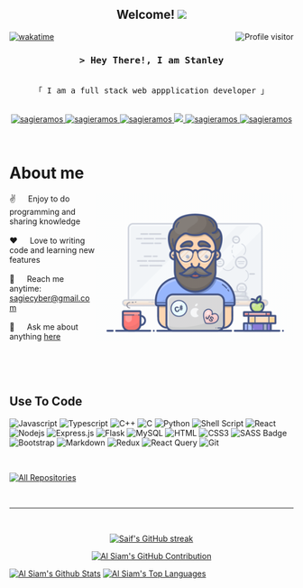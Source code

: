 
<h2 align="center">
  Welcome!
  <img src="https://media.giphy.com/media/hvRJCLFzcasrR4ia7z/giphy.gif" width="28">
</h2>

<!-- <p align="center">
  <a href="https://github.com/sagieramos"><img src="https://readme-typing-svg.herokuapp.com/?lines=Self%20Taught%20Programmer;Front%20End%20Developer;1.5%2B%20years%20of%20coding%20experience;Always%20learning%20new%20things&center=true&width=380&height=45"></a>
</p> -->



<a href="https://komarev.com/ghpvc/?username=sagieramos">
  <img align="right" src="https://komarev.com/ghpvc/?username=sagieramos&label=Visitors&color=0e75b6&style=flat" alt="Profile visitor" />
</a>


[![wakatime](https://wakatime.com/badge/user/eebb3dd8-d9b2-40de-9b88-6fd6cac99dbc.svg)](https://wakatime.com/@eebb3dd8-d9b2-40de-9b88-6fd6cac99dbc)

<!-- Intro  -->
<h3 align="center">
        <samp>&gt; Hey There!, I am
                <b>Stanley</b>
        </samp>
</h3>


<p align="center"> 
  <samp>
    <br>
    「 I am a full stack web appplication developer 」
    <br>
    <br>
  </samp>
</p>

<p align="center">
 <a href="https://sagieramos.com" target="blank">
  <img src="https://img.shields.io/badge/Website-DC143C?style=for-the-badge&logo=medium&logoColor=white" alt="sagieramos" />
 </a>
 <a href="https://linkedin.com/in/saifsagieramos" target="_blank">
  <img src="https://img.shields.io/badge/LinkedIn-0077B5?style=for-the-badge&logo=linkedin&logoColor=white" alt="sagieramos"/>
 </a>
 <a href="https://dev.to/sagieramos" target="_blank">
  <img src="https://img.shields.io/badge/dev.to-0A0A0A?style=for-the-badge&logo=dev.to&logoColor=white" alt="sagieramos" />
 </a>
 <a href="https://twitter.com/sagieramos" target="_blank">
  <img src="https://img.shields.io/badge/Twitter-1DA1F2?style=for-the-badge&logo=twitter&logoColor=white" />
 </a>
 <a href="https://instagram.com/sagieramos" target="_blank">
  <img src="https://img.shields.io/badge/Instagram-fe4164?style=for-the-badge&logo=instagram&logoColor=white" alt="sagieramos" />
 </a> 
 <a href="https://facebook.com/sagieramos" target="_blank">
  <img src="https://img.shields.io/badge/Facebook-20BEFF?&style=for-the-badge&logo=facebook&logoColor=white" alt="sagieramos"  />
  </a> 
</p>
<br />

<!-- About Section -->
 # About me
 
<p>
 <img align="right" width="350" src="./assets/programmer.gif" alt="Coding gif" />
  
 ✌️ &emsp; Enjoy to do programming and sharing knowledge <br/><br/>
 ❤️ &emsp; Love to writing code and learning new features<br/><br/>
 📧 &emsp; Reach me anytime: sagiecyber@gmail.com<br/><br/>
 💬 &emsp; Ask me about anything [here](https://github.com/sagieramos/issues)

</p>

<br/>
<br/>
<br/>

## Use To Code

![Javascript](https://img.shields.io/badge/Javascript-F0DB4F?style=for-the-badge&labelColor=black&logo=javascript&logoColor=F0DB4F)
![Typescript](https://img.shields.io/badge/Typescript-007acc?style=for-the-badge&labelColor=black&logo=typescript&logoColor=007acc)
![C++](https://img.shields.io/badge/c++-%2300599C.svg?style=for-the-badge&logo=c%2B%2B&logoColor=white)
![C](https://img.shields.io/badge/c-%2300599C.svg?style=for-the-badge&logo=c&logoColor=white)
![Python](https://img.shields.io/badge/python-3670A0?style=for-the-badge&logo=python&logoColor=ffdd54)
![Shell Script](https://img.shields.io/badge/shell_script-%23121011.svg?style=for-the-badge&logo=gnu-bash&logoColor=white)
![React](https://img.shields.io/badge/-React-61DBFB?style=for-the-badge&labelColor=black&logo=react&logoColor=61DBFB)
![Nodejs](https://img.shields.io/badge/Nodejs-3C873A?style=for-the-badge&labelColor=black&logo=node.js&logoColor=3C873A)
![Express.js](https://img.shields.io/badge/Express.js-000000?style=for-the-badge&logo=express&logoColor=white)
![Flask](https://img.shields.io/badge/flask-%23000.svg?style=for-the-badge&logo=flask&logoColor=white)
![MySQL](https://img.shields.io/badge/mysql-%2300f.svg?style=for-the-badge&logo=mysql&logoColor=white)
![HTML](https://img.shields.io/badge/HTML5-E34F26?style=for-the-badge&logo=html5&logoColor=white)
![CSS3](https://img.shields.io/badge/CSS3-1572B6?style=for-the-badge&logo=css3&logoColor=white)
![SASS Badge](https://img.shields.io/badge/Sass-CC6699?style=for-the-badge&logo=sass&logoColor=white)
![Bootstrap](https://img.shields.io/badge/Bootstrap-563D7C?style=for-the-badge&logo=bootstrap&logoColor=white)
![Markdown](https://img.shields.io/badge/Markdown-000000?style=for-the-badge&logo=markdown&logoColor=white)
![Redux](https://img.shields.io/badge/Redux-593D88?style=for-the-badge&logo=redux&logoColor=white)
![React Query](https://img.shields.io/badge/-React_Query-FF4154?style=for-the-badge&logo=react%20query&logoColor=white)
![Git](https://img.shields.io/badge/Git-F05032?style=for-the-badge&logo=git&logoColor=white)

<br/>


<p align="left">
  <a href="https://github.com/sagieramos?tab=repositories" target="_blank"><img alt="All Repositories" title="All Repositories" src="https://img.shields.io/badge/-All%20Repos-2962FF?style=for-the-badge&logo=koding&logoColor=white"/></a>
</p>

<br/>
<hr/>
<br/>

<p align="center">
  <a href="https://github.com/sagieramos">
    <img src="https://github-readme-streak-stats.herokuapp.com/?user=sagieramos&theme=radical&border=7F3FBF&background=0D1117" alt="Saif's GitHub streak"/>
  </a>
</p>

<p align="center">
  <a href="https://github.com/sagieramos">
    <img src="https://github-profile-summary-cards.vercel.app/api/cards/profile-details?username=sagieramos&theme=radical" alt="Al Siam's GitHub Contribution"/>
  </a>
</p>

<a> 
    <a href="https://github.com/sagieramos"><img alt="Al Siam's Github Stats" src="https://denvercoder1-github-readme-stats.vercel.app/api?username=sagieramos&show_icons=true&count_private=true&theme=react&border_color=7F3FBF&bg_color=0D1117&title_color=F85D7F&icon_color=F8D866" height="192px" width="49.5%"/></a>
  <a href="https://github.com/sagieramos"><img alt="Al Siam's Top Languages" src="https://denvercoder1-github-readme-stats.vercel.app/api/top-langs/?username=sagieramos&langs_count=8&layout=compact&theme=react&border_color=7F3FBF&bg_color=0D1117&title_color=F85D7F&icon_color=F8D866" height="192px" width="49.5%"/></a>
  <br/>
</a>
